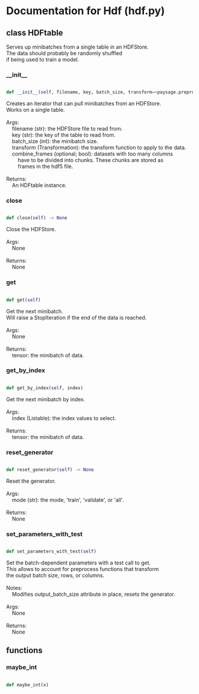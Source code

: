 # Documentation for Hdf (hdf.py)

## class HDFtable
Serves up minibatches from a single table in an HDFStore.<br />The data should probably be randomly shuffled<br />if being used to train a model.
### \_\_init\_\_
```py

def __init__(self, filename, key, batch_size, transform=<paysage.preprocess.Transformation object>, combine_frames=False)

```



Creates an iterator that can pull minibatches from an HDFStore.<br />Works on a single table.<br /><br />Args:<br />&nbsp;&nbsp;&nbsp;&nbsp;filename (str): the HDFStore file to read from.<br />&nbsp;&nbsp;&nbsp;&nbsp;key (str): the key of the table to read from.<br />&nbsp;&nbsp;&nbsp;&nbsp;batch_size (int): the minibatch size.<br />&nbsp;&nbsp;&nbsp;&nbsp;transform (Transformation): the transform function to apply to the data.<br />&nbsp;&nbsp;&nbsp;&nbsp;combine_frames (optional; bool): datasets with too many columns<br />&nbsp;&nbsp;&nbsp;&nbsp;&nbsp;&nbsp;&nbsp;&nbsp;have to be divided into chunks. These chunks are stored as<br />&nbsp;&nbsp;&nbsp;&nbsp;&nbsp;&nbsp;&nbsp;&nbsp;frames in the hdf5 file.<br /><br />Returns:<br />&nbsp;&nbsp;&nbsp;&nbsp;An HDFtable instance.


### close
```py

def close(self) -> None

```



Close the HDFStore.<br /><br />Args:<br />&nbsp;&nbsp;&nbsp;&nbsp;None<br /><br />Returns:<br />&nbsp;&nbsp;&nbsp;&nbsp;None


### get
```py

def get(self)

```



Get the next minibatch.<br />Will raise a StopIteration if the end of the data is reached.<br /><br />Args:<br />&nbsp;&nbsp;&nbsp;&nbsp;None<br /><br />Returns:<br />&nbsp;&nbsp;&nbsp;&nbsp;tensor: the minibatch of data.


### get\_by\_index
```py

def get_by_index(self, index)

```



Get the next minibatch by index.<br /><br />Args:<br />&nbsp;&nbsp;&nbsp;&nbsp;index (Listable): the index values to select.<br /><br />Returns:<br />&nbsp;&nbsp;&nbsp;&nbsp;tensor: the minibatch of data.


### reset\_generator
```py

def reset_generator(self) -> None

```



Reset the generator.<br /><br />Args:<br />&nbsp;&nbsp;&nbsp;&nbsp;mode (str): the mode, 'train', 'validate', or 'all'.<br /><br />Returns:<br />&nbsp;&nbsp;&nbsp;&nbsp;None


### set\_parameters\_with\_test
```py

def set_parameters_with_test(self)

```



Set the batch-dependent parameters with a test call to get.<br />This allows to account for preprocess functions that transform<br />the output batch size, rows, or columns.<br /><br />Notes:<br />&nbsp;&nbsp;&nbsp;&nbsp;Modifies output_batch_size attribute in place, resets the generator.<br /><br />Args:<br />&nbsp;&nbsp;&nbsp;&nbsp;None<br /><br />Returns:<br />&nbsp;&nbsp;&nbsp;&nbsp;None




## functions

### maybe\_int
```py

def maybe_int(x)

```


